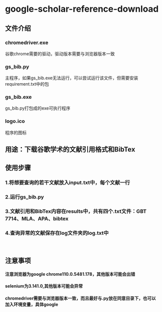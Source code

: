 # google-scholar-reference-download
## 文件介绍
### chromedriver.exe
谷歌chrome需要的驱动，驱动版本需要与浏览器版本一致
### gs_bib.py
主程序，如果gs_bib.exe无法运行，可以尝试运行该文件，但需要安装requirement.txt中的包
### gs_bib.exe
gs_bib.py打包成的exe可执行程序
### logo.ico
程序的图标
## 用途：下载谷歌学术的文献引用格式和BibTex
## 使用步骤
### 1.将想要查询的若干文献放入input.txt中，每个文献一行
### 2.运行gs_bib.py
### 3.文献引用和BibTex内容在results中，共有四个.txt文件：GBT 7714、MLA、APA、bibtex
### 4.查询异常的文献保存在log文件夹的log.txt中

<br>

## 注意事项

#### 注意浏览器为google chrome110.0.5481.178，其他版本可能会出错
#### selenium为3.141.0,其他版本可能会异常
#### chromedriver需要与浏览器版本一致，而且最好与.py放在同意目录下，也可以加入环境变量，具体google
